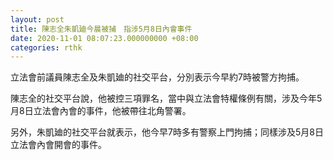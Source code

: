 ```yaml
---
layout: post
title: 陳志全朱凱廸今晨被捕　指涉5月8日內會事件
date: 2020-11-01 08:07:23.000000000 +08:00
categories: rthk
---
```


立法會前議員陳志全及朱凱廸的社交平台，分別表示今早約7時被警方拘捕。

陳志全的社交平台說，他被控三項罪名，當中與立法會特權條例有關，涉及今年5月8日立法會內會的事件，他被帶往北角警署。

另外，朱凱廸的社交平台就表示，他今早7時多有警察上門拘捕；同樣涉及5月8日立法會內會開會的事件。
